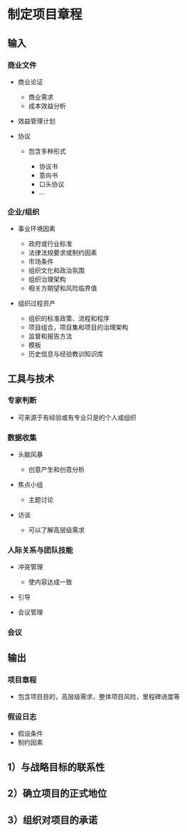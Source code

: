 # 制定项目章程

## 输入

### 商业文件

- 商业论证

    - 商业需求
    - 成本效益分析

- 效益管理计划
- 协议

    - 包含多种形式

        - 协议书
        - 意向书
        - 口头协议
        - ...

### 企业/组织

- 事业环境因素

    - 政府或行业标准
    - 法律法规要求或制约因素
    - 市场条件
    - 组织文化和政治氛围
    - 组织治理架构
    - 相关方期望和风险临界值

- 组织过程资产

    - 组织的标准政策、流程和程序
    - 项目组合，项目集和项目的治理架构
    - 监督和报告方法
    - 模板
    - 历史信息与经验教训知识库

## 工具与技术

### 专家判断

- 可来源于有经验或有专业只是的个人或组织

### 数据收集

- 头脑风暴

    - 创意产生和创意分析

- 焦点小组

    - 主题讨论

- 访谈

    - 可以了解高层级需求

### 人际关系与团队技能

- 冲突管理

    - 使内容达成一致

- 引导
- 会议管理

### 会议

## 输出

### 项目章程

- 包含项目目的，高层级需求，整体项目风险，里程碑进度等

### 假设日志

- 假设条件
- 制约因素

## 1）与战略目标的联系性

## 2）确立项目的正式地位

## 3）组织对项目的承诺

